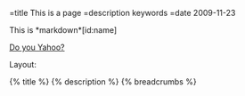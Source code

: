 =title This is a page
=description keywords
=date 2009-11-23

<div>
This is *markdown*[id:name]
</div>

[Do you Yahoo?](http://yahoo.com)

Layout:

{% title %}
{% description %}
{% breadcrumbs %}